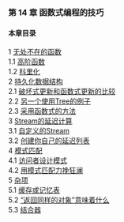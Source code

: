 ### 第 14 章 函数式编程的技巧 ###
#### 本章目录 ####
1	[无处不在的函数](Course1.java)   
1.1	[高阶函数](Course11.java)   
1.2	[科里化](Course12.java)   
2	[持久化数据结构](Course2.java)   
2.1	[破坏式更新和函数式更新的比较](Course21.java)   
2.2	[另一个使用Tree的例子](Course22.java)   
2.3	[采用函数式的方法](Course23.java)   
3	[Stream的延迟计算](Course3.java)   
3.1	[自定义的Stream](Course31.java)   
3.2	[创建你自己的延迟列表](Course32.java)   
4	[模式匹配](Course4.java)   
4.1	[访问者设计模式](Course41.java)   
4.2	[用模式匹配力挽狂澜](Course42.java)   
5	[杂项](Course5.java)   
5.1	[缓存或记忆表](Course51.java)   
5.2	[“返回同样的对象”意味着什么](Course52.java)   
5.3	[结合器](Course53.java)   
